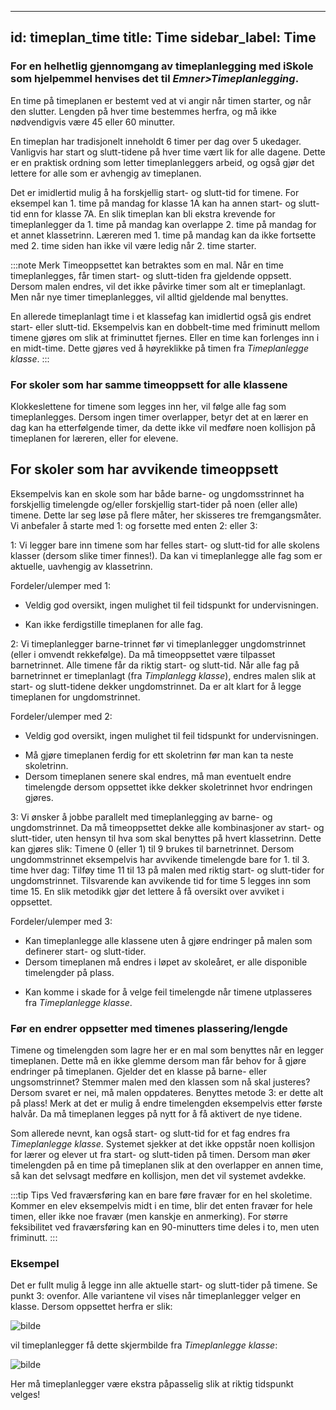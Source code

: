 
---
id: timeplan_time
title: Time
sidebar_label: Time
---

### For en helhetlig gjennomgang av timeplanlegging med iSkole som hjelpemmel henvises det til _Emner>Timeplanlegging_.

En time på timeplanen er bestemt ved at vi angir når timen starter, og når den slutter. Lengden på hver time bestemmes herfra, og må ikke nødvendigvis være 45 eller 60 minutter.

En timeplan har tradisjonelt inneholdt 6 timer per dag over 5 ukedager. Vanligvis har start og slutt-tidene på hver time vært lik for alle dagene. Dette er en praktisk ordning som letter timeplanleggers arbeid, og også gjør det lettere for alle som er avhengig av timeplanen.

Det er imidlertid mulig å ha forskjellig start- og slutt-tid for timene. For eksempel kan 1. time på mandag for klasse 1A kan ha annen start- og slutt-tid enn for klasse 7A. En slik timeplan kan bli ekstra krevende for timeplanlegger da 1. time på mandag  kan overlappe 2. time på mandag for et annet klassetrinn. Læreren med 1. time på mandag kan da ikke fortsette med 2. time siden han ikke vil være ledig når 2. time starter.

:::note Merk
Timeoppsettet kan betraktes som en mal. Når en time timeplanlegges, får timen start- og slutt-tiden fra gjeldende oppsett. Dersom malen endres, vil det ikke påvirke timer som alt er timeplanlagt. Men når nye timer timeplanlegges, vil alltid gjeldende mal benyttes. 

En allerede timeplanlagt time i et klassefag kan imidlertid også gis endret start- eller slutt-tid. Eksempelvis kan en dobbelt-time med friminutt mellom timene gjøres om slik at friminuttet fjernes. Eller en time kan forlenges inn i en midt-time. Dette gjøres ved å høyreklikke på timen fra _Timeplanlegge klasse_.
:::

### For skoler som har samme timeoppsett for alle klassene
Klokkeslettene for timene som legges inn her, vil følge alle fag som timeplanlegges. Dersom ingen timer overlapper, betyr det at en lærer en dag kan ha etterfølgende timer, da dette ikke vil medføre noen kollisjon på timeplanen for læreren, eller for elevene.

## For skoler som har avvikende timeoppsett
Eksempelvis kan en skole som har både barne- og ungdomsstrinnet ha forskjellig timelengde og/eller forskjellig start-tider på noen (eller alle) timene. Dette lar seg løse på flere måter, her skisseres tre fremgangsmåter. Vi anbefaler å starte med 1: og forsette med enten 2: eller 3:

1: Vi legger bare inn timene som har felles start- og slutt-tid for alle skolens klasser (dersom slike timer finnes!).
Da kan vi timeplanlegge alle fag som er aktuelle, uavhengig av klassetrinn.

Fordeler/ulemper med 1:
+ Veldig god oversikt, ingen mulighet til feil tidspunkt for undervisningen.
- Kan ikke ferdigstille timeplanen for alle fag.

2: Vi timeplanlegger barne-trinnet før vi timeplanlegger ungdomstrinnet (eller i omvendt rekkefølge).
Da må timeoppsettet være tilpasset barnetrinnet. Alle timene får da riktig start- og slutt-tid.
Når alle fag på barnetrinnet er timeplanlagt (fra _Timplanlegg klasse_), endres malen slik at start- og slutt-tidene dekker  ungdomstrinnet. Da er alt klart for å legge timeplanen for ungdomstrinnet.

Fordeler/ulemper med 2: 
+ Veldig god oversikt, ingen mulighet til feil tidspunkt for undervisningen.
- Må gjøre timeplanen ferdig for ett skoletrinn før man kan ta neste skoletrinn.
- Dersom timeplanen senere skal endres, må man eventuelt endre timelengde dersom oppsettet ikke dekker skoletrinnet hvor endringen gjøres.

3: Vi ønsker å jobbe parallelt med timeplanlegging av barne- og ungdomstrinnet.
Da må timeoppsettet dekke alle kombinasjoner av start- og slutt-tider, uten hensyn til hva som skal benyttes på hvert klassetrinn. Dette kan gjøres slik:
Timene 0 (eller 1) til 9 brukes til barnetrinnet. Dersom ungdommstrinnet eksempelvis har avvikende timelengde bare for 1. til 3. time hver dag: Tilføy time 11 til 13 på malen med riktig start- og slutt-tider for ungdomstrinnet. Tilsvarende kan avvikende tid for time 5 legges inn som time 15. En slik metodikk gjør det lettere å få oversikt over avviket i oppsettet.

Fordeler/ulemper med 3: 
+ Kan timeplanlegge alle klassene uten å gjøre endringer på malen som definerer start- og slutt-tider.
+ Dersom timeplanen må endres i løpet av skoleåret, er alle disponible timelengder på plass.
- Kan komme i skade for å velge feil timelengde når timene utplasseres fra _Timeplanlegge klasse_.

### Før en endrer oppsetter med timenes plassering/lengde
Timene og timelengden som lagre her er en mal som benyttes når en legger timeplanen. Dette må en ikke glemme dersom man får behov for å gjøre endringer på timeplanen. Gjelder det en klasse på barne- eller ungsomstrinnet? Stemmer malen med den klassen som nå skal justeres? Dersom svaret er nei, må malen oppdateres. Benyttes metode 3: er dette alt på plass! Merk at det er mulig å endre timelengden eksempelvis etter første halvår. Da må timeplanen legges på nytt for å få aktivert de nye tidene.

Som allerede nevnt, kan også start- og slutt-tid for et fag endres fra _Timeplanlegge klasse_. Systemet sjekker at det ikke oppstår noen kollisjon for lærer og elever ut fra start- og slutt-tiden på timen. Dersom man øker timelengden på en time på timeplanen slik at den overlapper en annen time, så kan det selvsagt medføre en kollisjon, men det vil systemet avdekke.

:::tip Tips
Ved fraværsføring kan en bare føre fravær for en hel skoletime. Kommer en elev eksempelvis midt i en time, blir det enten fravær for hele timen, eller ikke noe fravær (men kanskje en anmerking). For større feksibilitet ved fraværsføring kan en 90-minutters time deles i to, men uten friminutt. 
:::

### Eksempel
Det er fullt mulig å legge inn alle aktuelle start- og slutt-tider på timene. Se punkt 3: ovenfor. Alle variantene vil vises når timeplanlegger velger en klasse. 
Dersom oppsettet herfra er slik:

![bilde](https://user-images.githubusercontent.com/80097133/158549676-73bc825b-4a0c-4a7e-920d-3c3c32ead2ea.png)

vil timeplanlegger få dette skjermbilde fra _Timeplanlegge klasse_:

![bilde](https://user-images.githubusercontent.com/80097133/158548921-624dd3bd-8cf5-4110-8a30-7e6479dc5fb2.png)

Her må timeplanlegger være ekstra påpasselig slik at riktig tidspunkt velges!




